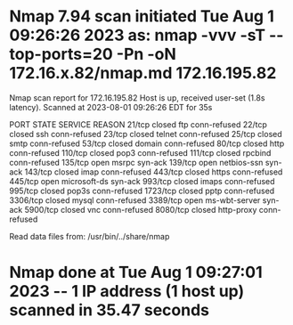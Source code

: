 # Nmap 7.94 scan initiated Tue Aug  1 09:26:26 2023 as: nmap -vvv -sT --top-ports=20 -Pn -oN 172.16.x.82/nmap.md 172.16.195.82
Nmap scan report for 172.16.195.82
Host is up, received user-set (1.8s latency).
Scanned at 2023-08-01 09:26:26 EDT for 35s

PORT     STATE  SERVICE       REASON
21/tcp   closed ftp           conn-refused
22/tcp   closed ssh           conn-refused
23/tcp   closed telnet        conn-refused
25/tcp   closed smtp          conn-refused
53/tcp   closed domain        conn-refused
80/tcp   closed http          conn-refused
110/tcp  closed pop3          conn-refused
111/tcp  closed rpcbind       conn-refused
135/tcp  open   msrpc         syn-ack
139/tcp  open   netbios-ssn   syn-ack
143/tcp  closed imap          conn-refused
443/tcp  closed https         conn-refused
445/tcp  open   microsoft-ds  syn-ack
993/tcp  closed imaps         conn-refused
995/tcp  closed pop3s         conn-refused
1723/tcp closed pptp          conn-refused
3306/tcp closed mysql         conn-refused
3389/tcp open   ms-wbt-server syn-ack
5900/tcp closed vnc           conn-refused
8080/tcp closed http-proxy    conn-refused

Read data files from: /usr/bin/../share/nmap
# Nmap done at Tue Aug  1 09:27:01 2023 -- 1 IP address (1 host up) scanned in 35.47 seconds
